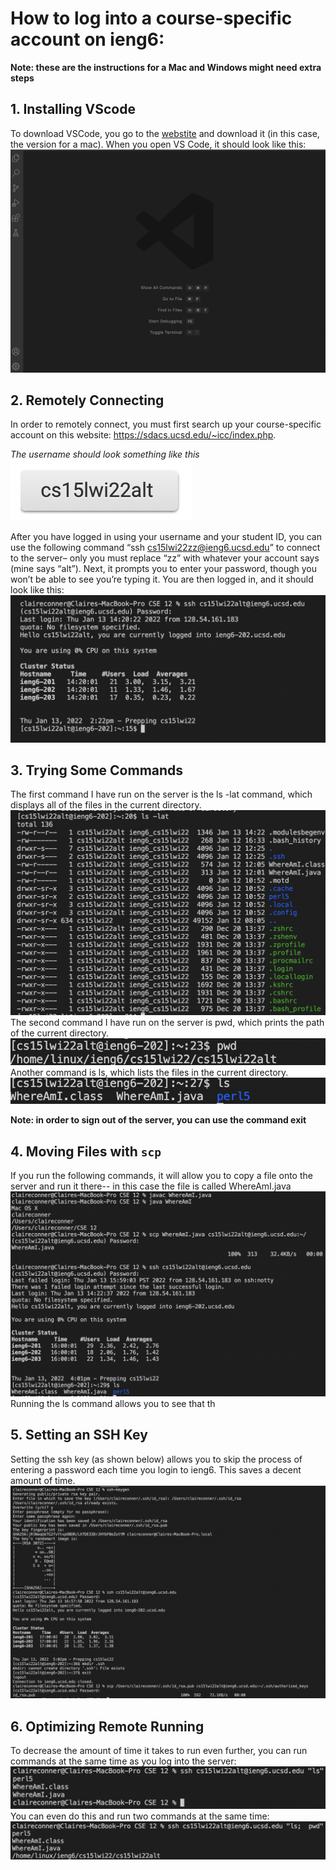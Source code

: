 # How to log into a course-specific account on ieng6:
**Note: these are the instructions for a Mac and Windows might need extra steps** 

## 1. Installing VScode
To download VSCode, you go to the [webstite](https://code.visualstudio.com/) and download it (in this case, the version for a mac). When you open VS Code, it should look like this:
![Image](vsCode.png)

## 2. Remotely Connecting
In order to remotely connect, you must first search up your course-specific account on this website: https://sdacs.ucsd.edu/~icc/index.php. 

*The username should look something like this*
![Image](courseAccount.png)

After you have logged in using your username and your student ID, you can use the following command “ssh cs15lwi22zz@ieng6.ucsd.edu” to connect to the server– only you must replace “zz” with whatever your account says (mine says “alt”). Next, it prompts you to enter your password, though you won’t be able to see you’re typing it. You are then logged in, and it should look like this:
![Image](postLogin.png)


## 3. Trying Some Commands
The first command I have run on the server is the ls -lat command, which displays all of the files in the current directory.
![Image](lslat.png)
The second command I have run on the server is pwd, which prints the path of the current directory.
![Image](pwd.png)
Another command is ls, which lists the files in the current directory. 
![Image](ls.png)

**Note: in order to sign out of the server, you can use the command exit**

## 4. Moving Files with `scp`

If you run the following commands, it will allow you to copy a file onto the server and run it there-- in this case the file is called WhereAmI.java
![Image](scp.png)
Running the ls command allows you to see that th

## 5. Setting an SSH Key
Setting the ssh key (as shown below) allows you to skip the process of entering a password each time you login to ieng6. This saves a decent amount of time.
![Image](sshkey.png)

## 6. Optimizing Remote Running
To decrease the amount of time it takes to run even further, you can run commands at the same time as you log into the server:
![Image](commandandssh.png)
You can even do this and run two commands at the same time: 
![Image](twocommands.png)







